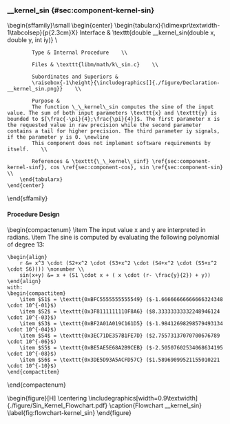 ### \_\_kernel\_sin {#sec:component-kernel-sin}

\begin{sffamily}\small
	\begin{center}
		\begin{tabularx}{\dimexpr\textwidth-1\tabcolsep}{p{2.3cm}X}
			Interface       & \texttt{double \_\_kernel\_sin(double x, double y, int iy)} \\ 
			
			Type & Internal Procedure    \\ 
			
			Files & \texttt{libm/math/k\_sin.c}    \\ 
			
			Subordinates and Superiors &
			\raisebox{-1\height}{\includegraphics[]{./figure/Declaration-__kernel_sin.png}}    \\ 
			
			Purpose & 
			The function \_\_kernel\_sin computes the sine of the input value. The sum of both input parameters \texttt{x} and \texttt{y} is bounded to $[\frac{-\pi}{4};\frac{\pi}{4}]$. The first parameter x is the requested value in raw precision while the second parameter contains a tail for higher precision. The third parameter iy signals, if the parameter y is 0. \newline
			This component does not implement software requirements by itself.    \\ 
			
			References & \texttt{\_\_kernel\_sinf} \ref{sec:component-kernel-sinf}, cos \ref{sec:component-cos}, sin \ref{sec:component-sin}    \\ 
		\end{tabularx}
	\end{center}
\end{sffamily}

#### Procedure Design

\begin{compactenum}
	\item The input value x and y are interpreted in radians.
	\item The sine is computed by evaluating the following polynomial of degree 13:
	
	\begin{align}
		r &= x^3 \cdot (S2+x^2 \cdot (S3+x^2 \cdot (S4+x^2 \cdot (S5+x^2 \cdot S6)))) \nonumber \\
		sin(x+y) &= x + (S1 \cdot x + ( x \cdot (r- \frac{y}{2}) + y))
	\end{align}
	with:
	\begin{compactitem}
		\item $S1$ = \texttt{0xBFC5555555555549} ($-1.66666666666666324348 \cdot 10^{-01}$)
		\item $S2$ = \texttt{0x3F8111111110F8A6} ($8.33333333332248946124 \cdot 10^{-03}$)
		\item $S3$ = \texttt{0xBF2A01A019C161D5} ($-1.98412698298579493134 \cdot 10^{-04}$)
		\item $S4$ = \texttt{0x3EC71DE357B1FE7D} ($2.75573137070700676789 \cdot 10^{-06}$)
		\item $S5$ = \texttt{0xBE5AE5E68A2B9CEB} ($-2.50507602534068634195 \cdot 10^{-08}$)
		\item $S6$ = \texttt{0x3DE5D93A5ACFD57C} ($1.58969099521155010221 \cdot 10^{-10}$)
	\end{compactitem}
\end{compactenum}

\begin{figure}[H]
	\centering
	\includegraphics[width=0.9\textwidth]{./figure/Sin_Kernel_Flowchart.pdf}
	\caption{Flowchart \_\_kernel\_sin}
	\label{fig:flowchart-kernel_sin}
\end{figure}